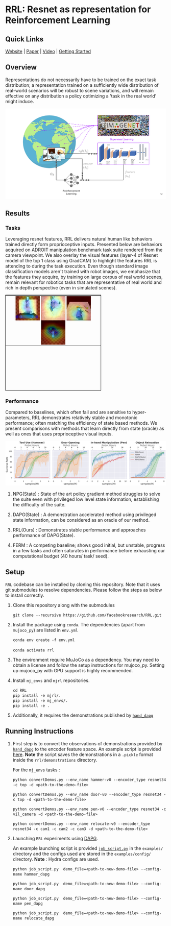 <!-- Copyright (c) Rutav Shah, Indian Institute of Technlogy Kharagpur  -->
<!-- Copyright (c) Facebook, Inc. and its affiliates -->
# RRL: Resnet as representation for Reinforcement Learning
## Quick Links
[Website](https://sites.google.com/view/abstractions4rl)   |   [Paper](https://arxiv.org/abs/2107.03380)   |   [Video](https://youtu.be/Yj1EHvGWmRA) | [Getting Started](https://github.com/ShahRutav/RRL-1#setup)

## Overview
Representations do not necessarily have to be trained on the exact task distribution; a representation trained on a sufficiently wide distribution of real-world scenarios will be robust to scene variations, and will remain effective on any distribution a policy optimizing a 'task in the real world' might induce.

![alt text](figures/overview.png)

## Results

  ### Tasks
  Leveraging resnet features, RRL delivers natural human like behaviors trained directly form proprioceptive inputs. Presented below are behaviors acquired on ADROIT manipulation benchmark task suite rendered from the camera viewpoint. We also overlay the visual features (layer-4 of Resnet model of the top 1 class using GradCAM) to highlight the features RRL is attending to during the task execution. Even though standard image classification models aren't trained with robot images, we emphasize that the features they acquire, by training on large corpus of real world scenes, remain relevant for robotics tasks that are representative of real  world and rich in depth perspective (even in simulated scenes).

<table cellspacing="0" style="width:300px;height:300px;border:1px solid black;">
   <tr>
     <td style="text-align:center;">
       <img align="center" alt="photogurus" src="figures/door_result/resnet34-gradcam-layer4.gif" width="196" style="text-align:center;font-size: 11px;max-width: 76px;padding-bottom: 0;display: inline!important;vertical-align: bottom;border: 0;min-height: auto;outline: none;text-decoration: none;height: auto !important;-ms-interpolation-mode: bicubic;color:#fcbb2a;" class="CToWUd">
     <img align="center" alt="photogurus" src="figures/hammer_result/resnet34-gradcam-layer4.gif" width="196" style="text-align:center;font-size: 11px;max-width: 76px;padding-bottom: 0;display: inline!important;vertical-align: bottom;border: 0;min-height: auto;outline: none;text-decoration: none;height: auto !important;-ms-interpolation-mode: bicubic;color:#fcbb2a;" class="CToWUd">
     <img align="center" alt="photogurus" src="figures/pen_result/resnet34-gradcam-layer4.gif" width="196" style="text-align:center;font-size: 11px;max-width: 76px;padding-bottom: 0;display: inline!important;vertical-align: bottom;border: 0;min-height: auto;outline: none;text-decoration: none;height: auto !important;-ms-interpolation-mode: bicubic;color:#fcbb2a;" class="CToWUd">
     <img align="center" alt="photogurus" src="figures/relocate_result/resnet34-gradcam-layer4.gif" width="196" style="text-align:center;font-size: 11px;max-width: 76px;padding-bottom: 0;display: inline!important;vertical-align: bottom;border: 0;min-height: auto;outline: none;text-decoration: none;height: auto !important;-ms-interpolation-mode: bicubic;color:#fcbb2a;" class="CToWUd">
     </td>
   </tr>
</table>

  ### Performance

  Compared to baselines, which often fail and are sensitive to hyper-parameters, RRL demonstrates relatively stable and monotonic performance; often matching the efficiency of state based methods. We present comparisons with methods that learn directly from state (oracle) as well as ones that uses proprioceptive visual inputs.

  ![alt text](figures/main_figure.png)

  1. NPG(State) : State of the art policy gradient method struggles to solve the suite even with privileged low level state information, establishing the difficulty of the suite.

  2. DAPG(State) : A demonstration accelerated method using privileged state information, can be considered as an oracle of our method.

  3. RRL(Ours) : Demonstrates stable performance and approaches performance of DAPG(State).

  4. FERM : A competing baseline; shows good initial, but unstable, progress in a few tasks and often saturates in performance before exhausting our computational budget (40 hours/ task/ seed).

## Setup
`RRL` codebase can be installed by cloning this repository. Note that it uses git submodules to resolve dependencies. Please follow the steps as below to install correctly.

1. Clone this repository along with the submodules
    ```
    git clone --recursive https://github.com/facebookresearch/RRL.git
    ```
2. Install the package using `conda`. The dependencies (apart from `mujoco_py`) are listed in `env.yml`
    ```
    conda env create -f env.yml

    conda activate rrl
    ```
3. The environment require MuJoCo as a dependency. You may need to obtain a license and follow the setup instructions for mujoco_py. Setting up mujoco_py with GPU support is highly recommended.

4. Install `mj_envs` and `mjrl` repositories.
    ```
    cd RRL
    pip install -e mjrl/.
    pip install -e mj_envs/.
    pip install -e .
    ```
5. Additionally, it requires the demonstrations published by [`hand_dapg`](https://github.com/aravindr93/hand_dapg/)

## Running Instructions
1. First step is to convert the observations of demonstrations provided by [`hand_dapg`](https://github.com/aravindr93/hand_dapg/) to the encoder feature space. An example script is provided [here](https://github.com/facebookresearch/RRL/blob/main/examples/convertDemos.py). **Note** the script saves the demonstrations in a `.pickle` format inside the `rrl/demonstrations` directory.

    For the `mj_envs` tasks :
    ```
    python convertDemos.py --env_name hammer-v0 --encoder_type resnet34 -c top -d <path-to-the-demo-file>
    ```
    ```
    python convertDemos.py --env_name door-v0 --encoder_type resnet34 -c top -d <path-to-the-demo-file>
    ```
    ```
    python convertDemos.py --env_name pen-v0 --encoder_type resnet34 -c vil_camera -d <path-to-the-demo-file>
    ```
    ```
    python convertDemos.py --env_name relocate-v0 --encoder_type resnet34 -c cam1 -c cam2 -c cam3 -d <path-to-the-demo-file>
    ```
2. Launching `RRL` experiments using [DAPG](https://sites.google.com/view/deeprl-dexterous-manipulation).

     An example launching script is provided [`job_script.py`](https://github.com/facebookresearch/RRL/blob/main/examples/job_script.py) in the `examples/` directory and the configs used are stored in the `examples/config/` directory. **Note** : Hydra configs are used.
    ```
    python job_script.py  demo_file=<path-to-new-demo-file> --config-name hammer_dapg
    ```
    ```
    python job_script.py  demo_file=<path-to-new-demo-file> --config-name door_dapg
    ```
    ```
    python job_script.py  demo_file=<path-to-new-demo-file> --config-name pen_dapg
    ```
    ```
    python job_script.py  demo_file=<path-to-new-demo-file> --config-name relocate_dapg
    ```
